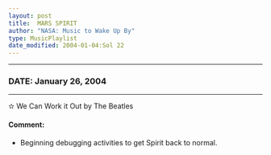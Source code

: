 ```yaml
---
layout: post
title:  MARS SPIRIT
author: "NASA: Music to Wake Up By"
type: MusicPlaylist
date_modified: 2004-01-04:Sol 22
---
```


----
### DATE: January 26, 2004
----
✫ We Can Work it Out by The Beatles

#### Comment:
* Beginning debugging activities to get Spirit back to normal.
